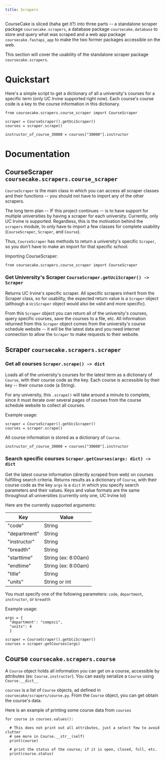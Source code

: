 ```yaml
---
title: Scrapers
---
```

CourseCake is sliced (haha get it?) into three parts -- a standalone scraper package `coursecake.scrapers`, a database package `coursecake.database` to store and query what was scraped and a web app package `coursecake.fastapi_app` to make the two former packages accessible on the web.

This section will cover the usability of the standalone scraper package `coursecake.scrapers`.

# Quickstart
Here's a simple script to get a dictionary of all a university's courses for a specific term (only UC Irvine supported right now). Each course's course code is a key to the course information in this dictionary.
```
from coursecake.scrapers.course_scraper import CourseScraper

scraper = CourseScraper().getUciScraper()
courses = scraper.scrape()

instructor_of_course_30000 = courses["30000"].instructor
```

# Documentation

## CourseScraper `coursecake.scrapers.course_scraper`
`CourseScraper` is the main class in which you can access all scraper classes and their functions -- you should not have to import any of the other scrapers.

The long term plan -- IF this project continues -- is to have support for multiple universities by having a scraper for each university. Currently, only UC Irvine is supported. Regardless, this is the motivation behind the `scrapers` module, to only have to import a few classes for complete usability (`CourseScraper`, `Scraper`, and `Course`).

Thus, `CourseScraper` has methods to return a university's specific `Scraper`, so you don't have to make an import for that specific school.

Importing CourseScraper:
```
from coursecake.scrapers.course_scraper import CourseScraper
```

### Get University's Scraper `CourseScraper.getUciScraper() -> Scraper`
Returns UC Irvine's specific scraper. All specific scrapers inherit from the Scraper class, so for usability, the expected return value is a `Scraper` object (although a `UciScraper` object would also be valid and more specific).

From this `Scraper` object you can return all of the university's courses, query specific courses, save the courses to a file, etc. All information returned from this `Scraper` object comes from the university's course schedule website -- it will be the latest data and you need internet connection to allow the `Scraper` to make requests to their website.

## Scraper `coursecake.scrapers.scraper`


### Get all courses `Scraper.scrape() -> dict`

Loads all of the university's courses for the latest term as a dictionary of `Course`, with their course code as the key. Each course is accessible by their key -- their course code (a String).

For any university, this `.scrape()` will take around a minute to complete, since it must iterate over several pages of courses from the course schedule website to collect all courses.
 
Example usage:
```
scraper = CourseScraper().getUciScraper()
courses = scraper.scrape()
```

All course information is stored as a dictionary of `Course`.
```
instructor_of_course_30000 = courses["30000"].instructor
```

### Search specific courses `Scraper.getCourses(args: dict) -> dict`

Get the latest course information (directly scraped from web) on courses fulfilling search criteria. Returns results as a dictionary of `Course`, with their course code as the key
`args` is a `dict` in which you specify search parameters and their values. Keys and value formats are the same throughout all universities (currently only one, UC Irvine lol)

Here are the currently supported arguments: 

Key | Value
--- | ---
"code" | String
"department" | String       
"instructor" | String
"breadth" | String
"starttime" | String (ex: 8:00am)
"endtime" | String (ex: 8:00am)
"title" | String
"units" | String or int

You must specify one of the following parameters: `code`, `department`, `instructor`, or `breadth`

Example usage:
```
args = {
  "department': "compsci",
  "units": 4
  }

scraper = CourseScraper().getUciScraper()
courses = scraper.getCourses(args)
```




## Course `coursecake.scrapers.course`
A `Course` object holds all information you can get on a course, accessible by attributes (ex: `Course.instructor`).
You can easily serialize a `Course` using `Course.__dict__`

`courses` is a list of `Course` objects, ad defined in `coursecake/scrapers/course.py`. From the `Course` object, you can get obtain the course's data.

Here is an example of printing some course data from `courses`
```
for course in courses.values():

  # This does not print out all attributes, just a select few to avoid clutter
  # see more in Course.__str__(self)
  print(course)

  # print the status of the course; if it is open, closed, full, etc.
  print(course.status)
```


